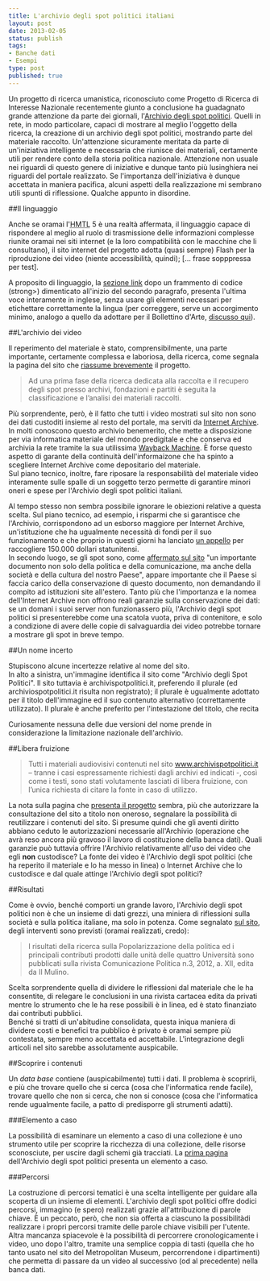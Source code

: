 ```yaml
--- 
title: L'archivio degli spot politici italiani
layout: post
date: 2013-02-05
status: publish
tags: 
- Banche dati
- Esempi
type: post
published: true
---
```

Un progetto di ricerca umanistica, riconosciuto come Progetto di Ricerca di Interesse Nazionale recentemente giunto a conclusione ha guadagnato grande attenzione da parte dei giornali, l'[Archivio degli spot politici][5]. Quelli in rete, in modo particolare, capaci di mostrare al meglio l'oggetto della ricerca, la creazione di un archivio degli spot politici, mostrando parte del materiale raccolto. Un'attenzione sicuramente meritata da parte di un'iniziativa intelligente e necessaria che riunisce dei materiali, certamente utili per rendere conto della storia politica nazionale. Attenzione non usuale nei riguardi di questo genere di iniziative e dunque tanto più lusinghiera nei riguardi del portale realizzato. Se l'importanza dell'iniziativa è dunque accettata in maniera pacifica, alcuni aspetti della realizzazione mi sembrano utili spunti di riflessione. Qualche appunto in disordine.

##Il linguaggio

Anche se oramai l'<abbr title="Hyper Text Markup Language" lang="en">HMTL</abbr> 5 è una realtà affermata, il linguaggio capace di rispondere al meglio al ruolo di trasmissione delle informazioni complesse riunite oramai nei siti internet (e la loro compatibilità con le macchine che li consultano), il sito internet del progetto adotta (quasi sempre) <span lang="en">Flash</span> per la riproduzione dei video (niente accessibilità, quindi); [… frase sopppressa per test].

A proposito di linguaggio, la [sezione link][8] dopo un frammento di codice (strong>) dimenticato all'inizio del secondo paragrafo, presenta l'ultima voce interamente in inglese, senza usare gli elementi necessari per etichettare correttamente la lingua (per correggere, serve un accorgimento minimo, analogo a quello da adottare per il Bollettino d'Arte, [discusso qui][9]).

##L'archivio dei video

Il reperimento del materiale è stato, comprensibilmente, una parte importante, certamente complessa e laboriosa, della ricerca, come segnala la pagina del sito che [riassume brevemente][7] il progetto.

>Ad una prima fase della ricerca dedicata alla raccolta e il recupero degli spot presso archivi, fondazioni e partiti è seguita la classificazione e l’analisi dei materiali raccolti.

Più sorprendente, però, è il fatto che tutti i video mostrati sul sito non sono dei dati custoditi insieme al resto del portale, ma serviti da <a href="http://archive.org/" title="Il sito, in inglese, di Internet Archive" lang="en">Internet Archive</a>. In molti conoscono questo archivio benemerito, che mette a disposizione per via informatica materiale del mondo predigitale e che conserva ed archivia la rete tramite la sua utilissima <a href="http://archive.org/web/web.php" title="La macchina del tempo del WWW" lang="en">Wayback Machine</a>. È forse questo aspetto di garante della continuità dell'informaizone che ha spinto a scegliere <span lang="en">Internet Archive</span> come depositario del materiale.<br>
Sul piano tecnico, inoltre, fare riposare la responsabilità del materiale video interamente sulle spalle di un soggetto terzo permette di garantire minori oneri e spese per l'Archivio degli spot politici italiani.

Al tempo stesso non sembra possibile ignorare le obiezioni relative a questa scelta. Sul piano tecnico, ad esempio, i risparmi che si garantisce che l'Archivio, corrispondono ad un esborso maggiore per <span lang="en">Internet Archive</span>, un'istituzione che ha ugualmente necessità di fondi per il suo funzionamento e che proprio in questi giorni ha lanciato [un appello][5] per raccogliere 150.000 dollari statunitensi.<br>
In secondo luogo, se gli spot sono, come [affermato sul sito][7] "un importante documento non solo della politica e della comunicazione, ma anche della società e della cultura del nostro Paese", appare importante che il Paese si faccia carico della conservazione di questo documento, non demandando il compito ad istituzioni site all'estero. Tanto più che l'importanza e la nomea dell'<span lang="en">Internet Archive</span> non offrono reali garanzie sulla conservazione dei dati: se un domani i suoi server non funzionassero più, l'Archivio degli spot politici si presenterebbe come una scatola vuota, priva di contenitore, e solo a condizione di avere delle copie di salvaguardia dei video potrebbe tornare a mostrare gli spot in breve tempo.

##Un nome incerto

Stupiscono alcune incertezze relative al nome del sito.<br>
In alto a sinistra, un'immagine identifica il sito come "Archivio degli Spot Politici". Il sito tuttavia è archivispotpolitici.it, preferendo il plurale (ed archiviospotpolitici.it risulta non registrato); il plurale è ugualmente adottato per il titolo dell'immagine ed il suo contenuto alternativo (correttamente utilizzato). Il plurale è anche preferito per l'intestazione del titolo, che recita

<code><title>Archivi Spot Politici - Raccolta e Analisi Video Spot Slogan Partiti Politici Campagna Elettorale</title></code>

Curiosamente nessuna delle due versioni del nome prende in considerazione la limitazione nazionale dell'archivio.

##Libera fruizione

>Tutti i materiali audiovisivi contenuti nel sito www.archivispotpolitici.it – tranne i casi espressamente richiesti dagli archivi ed indicati -, così come i testi, sono stati volutamente lasciati di libera fruizione, con l’unica richiesta di citare la fonte in caso di utilizzo.

La nota sulla pagina che [presenta il progetto][10] sembra, più che autorizzare la consultazione del sito a titolo non oneroso, segnalare la possibilità di reutilizzare i contenuti del sito. Si presume quindi che gli aventi diritto abbiano ceduto le autorizzazioni necessarie all'Archivio (operazione che avrà reso ancora più gravoso il lavoro di costituzione della banca dati). Quali garanzie può tuttavia offrire l'Archivio relativamente all'uso dei video che egli **non** custodisce? La fonte dei video è l'Archivio degli spot politici (che ha reperito il materiale e lo ha messo in linea) o <span lang="en">Internet Archive</span> che lo custodisce e dal quale attinge l'Archivio degli spot politici?

##Risultati

Come è ovvio, benché comporti un grande lavoro, l'Archivio degli spot politici non è che un insieme di dati grezzi, una miniera di riflessioni sulla società e sulla politica italiane, ma solo in potenza. Come segnalato [sul sito][10], degli interventi sono previsti (oramai realizzati, credo):

>I risultati della ricerca sulla Popolarizzazione della politica ed i principali contributi prodotti dalle unità delle quattro Università sono pubblicati sulla rivista Comunicazione Politica n.3, 2012, a. XII, edita da Il Mulino.

Scelta sorprendente quella di dividere le riflessioni dal materiale che le ha consentite, di relegare le conclusioni in una rivista cartacea edita da privati mentre lo strumento che le ha rese possibili è in linea, ed è stato finanziato dai contributi pubblici.<br>
Benché si tratti di un'abitudine consolidata, questa iniqua maniera di dividere costi e benefici tra pubblico è privato è oramai sempre più contestata, sempre meno accettata ed accettabile. L'integrazione degli articoli nel sito sarebbe assolutamente auspicabile.

##Scoprire i contenuti

Un <i lang="en">data base</i> contiene (auspicabilmente) tutti i dati. Il problema è scoprirli, e più che trovare quello che si cerca (cosa che l'informatica rende facile), trovare quello che non si cerca, che non si conosce (cosa che l'informatica rende ugualmente facile, a patto di predisporre gli strumenti adatti).

###Elemento a caso

La possibilità di esaminare un elemento a caso di una collezione è uno strumento utile per scoprire la ricchezza di una collezione, delle risorse sconosciute, per uscire dagli schemi già tracciati. La [prima pagina][6] dell'Archivio degli spot politici presenta un elemento a caso.

###Percorsi

La costruzione di percorsi tematici è una scelta intelligente per guidare alla scoperta di un insieme di elementi. L'archivio degli spot politici offre dodici percorsi, immagino (e spero) realizzati grazie all'attribuzione di parole chiave. È un peccato, però, che non sia offerta a ciascuno la possibilitàdi realizzare i propri percorsi tramite delle parole chiave visibili per l'utente.<br>
Altra mancanza spiacevole è la possibilità di percorrere cronologicamente i video, uno dopo l'altro, tramite una semplice coppia di tasti (quella che ho tanto usato nel sito del <span lang="en">Metropolitan Museum</span>, percorrendone i dipartimenti) che permetta di passare da un video al successivo (od al precedente) nella banca dati.

[1]: http://validator.w3.org/ "Il servizio offerto dal W3C, in inglese"
[3]: http://archive.org/ "In inglese, Internet Archive"
[4]: http://archive.org/web/web.php "La macchina del tempo del WWW"
[5]: http://archive.org/donate/ "La raccolta fondi, sino al 31 Dicembre 2012"
[6]: http://www.archivispotpolitici.it/ "Archivio degli spot politici"
[7]: http://www.archivispotpolitici.it/progetto.php "Presentazione del progetto"
[8]: http://www.archivispotpolitici.it/link.php "La sezione Link dell'Archivio degli spot politici"
[9]: http://zeriuno.github.com/2012/12/07/l-archivio-del-bollettino-d-arte-in-linea.html "Il Bollettino d'Arte, su Zeriuno"
[10]: http://www.archivispotpolitici.it/progetto.php ""